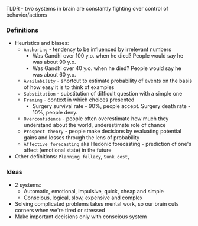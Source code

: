 TLDR - two systems in brain are constantly fighting over control of behavior/actions

### Definitions
* Heuristics and biases:
    * `Anchoring` - tendency to be influenced by irrelevant numbers
        * Was Gandhi over 100 y.o. when he died? People would say he was about 90 y.o. 
        * Was Gandhi over 40 y.o. when he died? People would say he was about 60 y.o. 
    * `Availability` - shortcut to estimate probability of events on the basis of how easy it is to think of examples
    * `Substitution` - substitution of difficult question with a simple one
    * `Framing` - context in which choices presented
        * Surgery survival rate - 90%, people accept. Surgery death rate - 10%, people deny.
    * `Overconfidence` - people often overestimate how much they understand about the world, underestimate role of chance
    * `Prospect theory` - people make decisions by evaluating potential gains and losses through the lens of probability
    * `Affective forecasting` aka Hedonic forecasting - prediction of one's affect (emotional state) in the future
* Other definitions: `Planning fallacy`, `Sunk cost`, 

### Ideas
* 2 systems:
    * Automatic, emotional, impulsive, quick, cheap and simple
    * Conscious, logical, slow, expensive and complex
* Solving complicated problems takes mental work, so our brain cuts corners when we're tired or stressed
* Make important decisions only with conscious system
